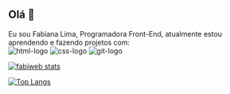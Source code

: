 ## Olá 👋

Eu sou Fabiana Lima, Programadora Front-End, atualmente estou aprendendo e fazendo projetos com: 
<br>
<img src="https://img.shields.io/badge/HTML-239120?style=for-the-badge&logo=html5&logoColor=white" alt="html-logo" />
<img src="https://img.shields.io/badge/CSS-239120?&style=for-the-badge&logo=css3&logoColor=white" alt="css-logo" />
<img src="https://github.com/user-attachments/assets/e387d81e-5538-4900-92c6-455021e2428c" alt="git-logo" />
<br>

[![fabiweb stats](https://github-readme-stats.vercel.app/api?username=fabiweb)](https://github.com/anuraghazra/github-readme-stats)

[![Top Langs](https://github-readme-stats.vercel.app/api/top-langs/?username=anuraghazra)](https://github.com/fabiweb/github-readme-stats)

